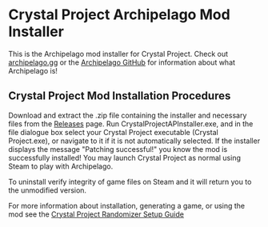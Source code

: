 # Crystal Project Archipelago Mod Installer

This is the Archipelago mod installer for Crystal Project. Check out [archipelago.gg](https://archipelago.gg/) or 
the [Archipelago GitHub](https://github.com/ArchipelagoMW/Archipelago/releases) for information about what Archipelago is!

## Crystal Project Mod Installation Procedures

Download and extract the .zip file containing the installer and necessary files from the 
[Releases](https://github.com/Emerassi/Crystal-Project-Archipelago-Mod-Installer) page. Run CrystalProjectAPInstaller.exe, and
in the file dialogue box select your Crystal Project executable (Crystal Project.exe), or navigate to it if it is not
automatically selected. If the installer displays the message "Patching successful!" you know the mod is successfully
installed! You may launch Crystal Project as normal using Steam to play with Archipelago.

To uninstall verify integrity of game files on Steam and it will return you to the unmodified version.

For more information about installation, generating a game, or using the mod see the 
[Crystal Project Randomizer Setup Guide](https://github.com/Emerassi/CrystalProjectAPWorld/blob/main/worlds/crystal_project/docs/setup_en.md)
